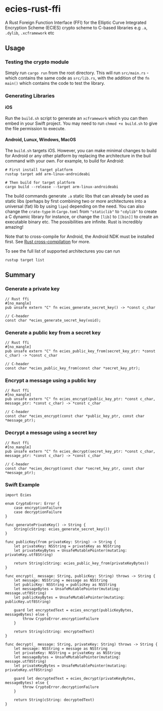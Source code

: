 # ecies-rust-ffi
A Rust Foreign Function Interface (FFI) for the Elliptic Curve Integrated Encryption Scheme (ECIES) crypto scheme to C-based libraries e.g `.a`, `.dylib`, `.xcframework` etc

## Usage
### Testing the crypto module
Simply run `cargo run` from the root directory. This will run `src/main.rs` - which contains the same code as `src/lib.rs`, with the addition of the `fn main()` which contains the code to test the library.

### Generating Libraries

#### iOS
Run the `build.sh` script to generate an `xcframework` which you can then embed in your Swift project. You may need to run `chmod +x build.sh` to give the file permission to execute. 

#### Android, Lunux, Windows, MacOS
The `build.sh` targets iOS. However, you can make minimal changes to build for Android or any other platform by replacing the architecture in the buil command with your own. For example, to build for Android:

```
# First install target platform 
rustup target add arm-linux-androideabi

# Then build for target platform
cargo build --release --target arm-linux-androideabi
```
The build commands generate `.a` static libs that can already be used as static libs (perhaps by first combining two or more architectures into a universal (fat) lib by using `lipo`) depending on the need. You can also change the `crate-type` in `Cargo.toml` from `"staticlib"` to `"cdylib"` to create a C dynamic library for instance, or change the `[lib]` to `[[bin]]` to create an executable binary etc. The possibilities are infinite. Rust is incredibly amazing!

Note that to cross-compile for Android, the Android NDK must be installed first. See [Rust cross-compilation](https://rust-lang.github.io/rustup/cross-compilation.html) for more.

To see the full list of supported architectures you can run
```
rustup target list
```

## Summary
### Generate a private key
```
// Rust ffi
#[no_mangle]
pub unsafe extern "C" fn ecies_generate_secret_key() -> *const c_char

// C-header
const char *ecies_generate_secret_key(void);
```
### Generate a public key from a secret key
```
// Rust ffi
#[no_mangle]
pub unsafe extern "C" fn ecies_public_key_from(secret_key_ptr: *const c_char) -> *const c_char 

// C-header
const char *ecies_public_key_from(const char *secret_key_ptr);
```
### Encrypt a message using a public key
```
// Rust ffi
#[no_mangle]
pub unsafe extern "C" fn ecies_encrypt(public_key_ptr: *const c_char, message_ptr: *const c_char) -> *const c_char  

// C-header
const char *ecies_encrypt(const char *public_key_ptr, const char *message_ptr);
```

### Decrypt a message using a secret key
```
// Rust ffi
#[no_mangle]
pub unsafe extern "C" fn ecies_decrypt(secret_key_ptr: *const c_char, message_ptr: *const c_char) -> *const c_char

// C-header
const char *ecies_decrypt(const char *secret_key_ptr, const char *message_ptr);
```

### Swift Example
```
import Ecies

enum CryptoError: Error {
    case encryptionFailure
    case decryptionFailure
}

func generatePrivateKey() -> String {
    String(cString: ecies_generate_secret_key())
}

func publicKey(from privateKey: String) -> String {
    let privateKey: NSString = privateKey as NSString
    let privateKeyBytes = UnsafeMutablePointer(mutating: privateKey.utf8String)
    
    return String(cString: ecies_public_key_from(privateKeyBytes))
}

func encrypt(_ message: String, publicKey: String) throws -> String {
    let message: NSString = message as NSString
    let publicKey: NSString = publicKey as NSString
    let messageBytes = UnsafeMutablePointer(mutating: message.utf8String)
    let publicKeyBytes = UnsafeMutablePointer(mutating: publicKey.utf8String)

    guard let encryptedText = ecies_encrypt(publicKeyBytes, messageBytes) else {
        throw CryptoError.encryptionFailure
    }
    
    return String(cString: encryptedText)
}

func decrypt(_ message: String, privateKey: String) throws -> String {
    let message: NSString = message as NSString
    let privateKey: NSString = privateKey as NSString
    let messageBytes = UnsafeMutablePointer(mutating: message.utf8String)
    let privateKeyBytes = UnsafeMutablePointer(mutating: privateKey.utf8String)
    
    guard let decryptedText = ecies_decrypt(privateKeyBytes, messageBytes) else {
        throw CryptoError.decryptionFailure
    }
    
    return String(cString: decryptedText)
}
